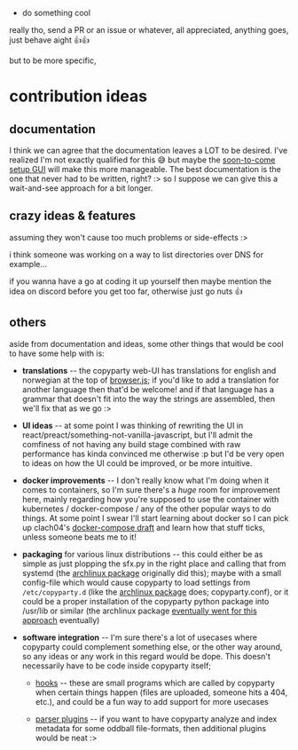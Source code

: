 * do something cool

really tho, send a PR or an issue or whatever, all appreciated, anything goes, just behave aight 👍👍

but to be more specific,


# contribution ideas


## documentation

I think we can agree that the documentation leaves a LOT to be desired. I've realized I'm not exactly qualified for this 😅 but maybe the [soon-to-come setup GUI](https://github.com/9001/copyparty/issues/57) will make this more manageable. The best documentation is the one that never had to be written, right? :> so I suppose we can give this a wait-and-see approach for a bit longer.


## crazy ideas & features

assuming they won't cause too much problems or side-effects :> 

i think someone was working on a way to list directories over DNS for example...

if you wanna have a go at coding it up yourself then maybe mention the idea on discord before you get too far, otherwise just go nuts 👍


## others

aside from documentation and ideas, some other things that would be cool to have some help with is:

* **translations** -- the copyparty web-UI has translations for english and norwegian at the top of [browser.js](https://github.com/9001/copyparty/blob/hovudstraum/copyparty/web/browser.js); if you'd like to add a translation for another language then that'd be welcome! and if that language has a grammar that doesn't fit into the way the strings are assembled, then we'll fix that as we go :>

* **UI ideas** -- at some point I was thinking of rewriting the UI in react/preact/something-not-vanilla-javascript, but I'll admit the comfiness of not having any build stage combined with raw performance has kinda convinced me otherwise :p but I'd be very open to ideas on how the UI could be improved, or be more intuitive.

* **docker improvements** -- I don't really know what I'm doing when it comes to containers, so I'm sure there's a *huge* room for improvement here, mainly regarding how you're supposed to use the container with kubernetes / docker-compose / any of the other popular ways to do things. At some point I swear I'll start learning about docker so I can pick up clach04's [docker-compose draft](https://github.com/9001/copyparty/issues/38) and learn how that stuff ticks, unless someone beats me to it!

* **packaging** for various linux distributions -- this could either be as simple as just plopping the sfx.py in the right place and calling that from systemd (the [archlinux package](https://github.com/9001/copyparty/pull/18) originally did this); maybe with a small config-file which would cause copyparty to load settings from `/etc/copyparty.d` (like the [archlinux package](https://github.com/9001/copyparty/tree/hovudstraum/contrib/package/arch) does; copyparty.conf), or it could be a proper installation of the copyparty python package into /usr/lib or similar (the archlinux package [eventually went for this approach](https://github.com/9001/copyparty/pull/26) eventually)

* **software integration** -- I'm sure there's a lot of usecases where copyparty could complement something else, or the other way around, so any ideas or any work in this regard would be dope. This doesn't necessarily have to be code inside copyparty itself;

  * [hooks](https://github.com/9001/copyparty/tree/hovudstraum/bin/hooks) -- these are small programs which are called by copyparty when certain things happen (files are uploaded, someone hits a 404, etc.), and could be a fun way to add support for more usecases

  * [parser plugins](https://github.com/9001/copyparty/tree/hovudstraum/bin/mtag) -- if you want to have copyparty analyze and index metadata for some oddball file-formats, then additional plugins would be neat :>
